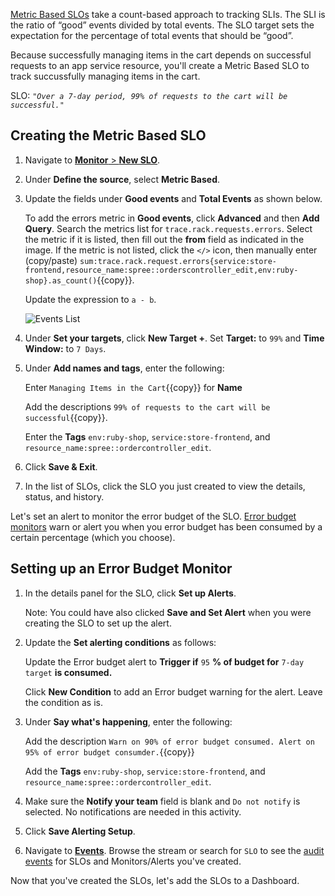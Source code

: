 <a href="https://docs.datadoghq.com/monitors/service_level_objectives/metric/" target="_blank">Metric Based SLOs</a> take a count-based approach to tracking SLIs. The SLI is the ratio of “good” events divided by total events. The SLO target sets the expectation for the percentage of total events that should be “good”.

Because successfully managing items in the cart depends on successful requests to an app service resource,  you'll create a Metric Based SLO to track succussfully managing items in the cart.

SLO:
*`"Over a 7-day period, 99% of requests to the cart will be successful."`*

## Creating the Metric Based SLO

1. Navigate to <a href="https://app.datadoghq.com/slo/new" target="_datadog">**Monitor** > **New SLO**</a>.

2. Under **Define the source**, select **Metric Based**.

3. Update the fields under **Good events** and **Total Events** as shown below.

   To add the errors metric in **Good events**, click **Advanced** and then **Add Query**. Search the metrics list for `trace.rack.requests.errors`. Select the metric if it is listed, then fill out the **from** field as indicated in the image. If the metric is not listed, click the `</>` icon, then manually enter (copy/paste) `sum:trace.rack.request.errors{service:store-frontend,resource_name:spree::orderscontroller_edit,env:ruby-shop}.as_count()`{{copy}}.

   Update the expression to `a - b`.

   ![Events List](slopractice/assets/ebslo-homepage.png) 

3. Under **Set your targets**, click **New Target +**. Set **Target:** to `99%` and **Time Window:** to `7 Days`.

4. Under **Add names and tags**, enter the following:

   Enter `Managing Items in the Cart`{{copy}} for **Name**
   
   Add the descriptions `99% of requests to the cart will be successful`{{copy}}.
   
   Enter the **Tags** `env:ruby-shop`, `service:store-frontend`, and `resource_name:spree::ordercontroller_edit`.

5. Click **Save & Exit**.

6. In the list of SLOs, click the SLO you just created to view the details, status, and history.

Let's set an alert to monitor the error budget of the SLO. <a href="https://docs.datadoghq.com/monitors/service_level_objectives/error_budget/" target="_blank">Error budget monitors</a>  warn or alert you when you error budget has been consumed by a certain percentage (which you choose).

## Setting up an Error Budget Monitor

1. In the details panel for the SLO, click **Set up Alerts**.

   Note: You could have also clicked **Save and Set Alert** when you were creating the SLO to set up the alert.

2. Update the **Set alerting conditions** as follows:

   Update the Error budget alert to **Trigger if** `95` **% of budget for** `7-day target` **is consumed.** 
   
   Click **New Condition** to add an Error budget warning for the alert. Leave the condition as is.

3. Under **Say what's happening**, enter the following:

   Add the description `Warn on 90% of error budget consumed. Alert on 95% of error budget consumder.`{{copy}}

   Add the **Tags** `env:ruby-shop`, `service:store-frontend`, and `resource_name:spree::ordercontroller_edit`.

4. Make sure the **Notify your team** field is blank and `Do not notify` is selected. No notifications are needed in this activity.

5. Click **Save Alerting Setup**.

6. Navigate to <a href="https://app.datadoghq.com/event/stream" target="_datadog">**Events**</a>. Browse the stream or search for `SLO` to see the <a href="https://docs.datadoghq.com/monitors/service_level_objectives/#slo-audit-events" target="_blank">audit events</a> for SLOs and Monitors/Alerts you've created.

Now that you've created the SLOs, let's add the SLOs to a Dashboard.